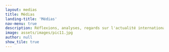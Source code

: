 ```yaml
---
layout: medias
title: Médias
landing-title: 'Médias'
nav-menu: true
description: Réflexions, analyses, regards sur l'actualité internationale et les enjeux sociaux et environnementaux contemporains
image: assets/images/pic11.jpg
author: null
show_tile: true
---
```

